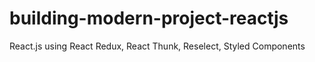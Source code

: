 # building-modern-project-reactjs
React.js using React Redux, React Thunk, Reselect, Styled Components
